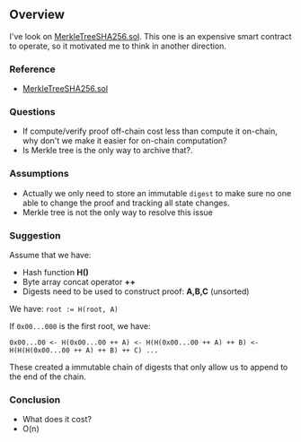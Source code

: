 ## Overview

I've look on [MerkleTreeSHA256.sol](https://github.com/ethereum-oasis/baseline/blob/master/core/contracts/contracts/privacy/lib/MerkleTreeSHA256.sol). This one is an expensive smart contract to operate, so it motivated me to think in another direction.

### Reference

- [MerkleTreeSHA256.sol](https://github.com/ethereum-oasis/baseline/blob/master/core/contracts/contracts/privacy/lib/MerkleTreeSHA256.sol)

### Questions

- If compute/verify proof off-chain cost less than compute it on-chain, why don't we make it easier for on-chain computation?
- Is Merkle tree is the only way to archive that?.

### Assumptions

- Actually we only need to store an immutable `digest` to make sure no one able to change the proof and tracking all state changes.
- Merkle tree is not the only way to resolve this issue

### Suggestion

Assume that we have:
- Hash function **H()**
- Byte array concat operator **++**
- Digests need to be used to construct proof: **A,B,C** (unsorted)

We have: `root := H(root, A)`

If `0x00...000` is the first root, we have:

`0x00...00 <- H(0x00...00 ++ A) <- H(H(0x00...00 ++ A) ++ B) <- H(H(H(0x00...00 ++ A) ++ B) ++ C) ...`

These created a immutable chain of digests that only allow us to append to the end of the chain.

### Conclusion

- What does it cost?
- O(n)
